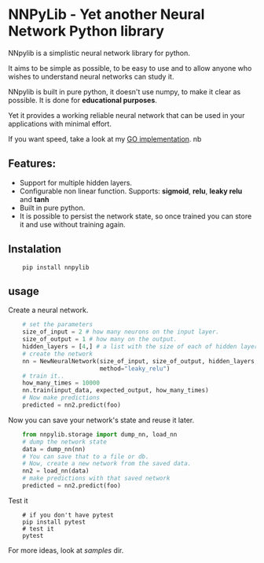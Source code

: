 # NNPyLib - Yet another Neural Network Python library

NNpylib is a simplistic neural network library for python.

It aims to be simple as possible, to be easy to use and to allow anyone who wishes to understand neural networks can study it.

NNpylib is built in pure python, it doesn't use numpy, to make it clear as possible. It is done for **educational purposes**.

Yet it provides a working reliable neural network that can be used in your applications with minimal effort.

If you want speed, take a look at my [GO implementation](https://github.com/gsteixeira/nngolib). nb

## Features:

- Support for multiple hidden layers.
- Configurable non linear function. Supports: **sigmoid**, **relu**, **leaky relu** and **tanh**
- Built in pure python.
- It is possible to persist the network state, so once trained you can store it and use without training again.

## Instalation

```shell
    pip install nnpylib
```

## usage

Create a neural network.
```python
    # set the parameters
    size_of_input = 2 # how many neurons on the input layer.
    size_of_output = 1 # how many on the output.
    hidden_layers = [4,] # a list with the size of each of hidden layers.
    # create the network
    nn = NewNeuralNetwork(size_of_input, size_of_output, hidden_layers,
                          method="leaky_relu")
    # train it..
    how_many_times = 10000
    nn.train(input_data, expected_output, how_many_times)
    # Now make predictions
    predicted = nn2.predict(foo)
```

Now you can save your network's state and reuse it later.

```python
    from nnpylib.storage import dump_nn, load_nn
    # dump the network state
    data = dump_nn(nn)
    # You can save that to a file or db.
    # Now, create a new network from the saved data.
    nn2 = load_nn(data)
    # make predictions with that saved network
    predicted = nn2.predict(foo)
```

Test it
```shell
    # if you don't have pytest
    pip install pytest
    # test it
    pytest
``` 

For more ideas, look at *samples* dir.
